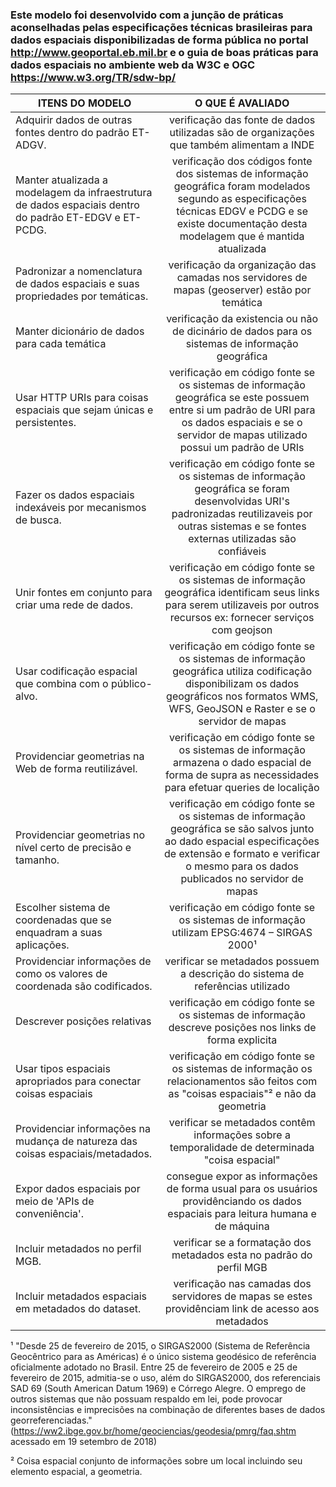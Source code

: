 ### Este modelo foi desenvolvido com a junção de práticas aconselhadas pelas especificações técnicas brasileiras para dados espaciais disponibilizadas de forma pública no portal http://www.geoportal.eb.mil.br e o guia de boas práticas para dados espaciais no ambiente web da W3C e OGC https://www.w3.org/TR/sdw-bp/

| ITENS DO MODELO        | O QUE É AVALIADO |
| ------------- |:-------------:|
|Adquirir dados de outras fontes dentro do padrão ET-ADGV.| verificação das fonte de dados utilizadas são de organizações que também alimentam a INDE|
|Manter atualizada a modelagem da infraestrutura de dados espaciais dentro do padrão ET-EDGV e ET-PCDG.| verificação dos códigos fonte dos sistemas de informação geográfica foram modelados segundo as especificações técnicas EDGV e PCDG e se existe documentação desta modelagem que é mantida atualizada|
|Padronizar a nomenclatura de dados espaciais e suas propriedades por temáticas.| verificação da organização das camadas nos servidores de mapas (geoserver) estão por temática|
|Manter dicionário de dados para cada temática| verificação da existencia ou não de dicinário de dados para os sistemas de informação geográfica|
|Usar HTTP URIs para coisas espaciais que sejam únicas e persistentes.| verificação em código fonte se os sistemas de informação geográfica se este possuem entre si um padrão de URI para os dados espaciais e se o servidor de mapas utilizado possui um padrão de URIs|
|Fazer os dados espaciais indexáveis por mecanismos de busca.| verificação em código fonte se os sistemas de informação geográfica se foram desenvolvidas URI's padronizadas reutilizaveis por outras sistemas e se fontes externas utilizadas são confiáveis|
|Unir fontes em conjunto para criar uma rede de dados.| verificação em código fonte se os sistemas de informação geográfica identificam seus links para serem utilizaveis por outros recursos ex: fornecer serviços com geojson|
|Usar codificação espacial que combina com o público-alvo.| verificação em código fonte se os sistemas de informação geográfica utiliza codificação disponibilizam os dados geográficos nos formatos WMS, WFS, GeoJSON e Raster e se o servidor de mapas|
|Providenciar geometrias na Web de forma reutilizável.| verificação em código fonte se os sistemas de informação armazena o dado espacial de forma de supra as necessidades para efetuar queries de localição |
|Providenciar geometrias no nível certo de precisão e tamanho.|verificação em código fonte se os sistemas de informação geográfica se  são salvos junto ao dado espacial especificações de extensão e formato e verificar o mesmo para os dados publicados no servidor de mapas |
|Escolher sistema de coordenadas que se enquadram a suas aplicações.| verificação em código fonte se os sistemas de informação utilizam EPSG:4674 – SIRGAS 2000¹ |
|Providenciar informações de como os valores de coordenada são codificados.| verificar se metadados possuem a descrição do sistema de referências utilizado|
|Descrever posições relativas| verificação em código fonte se os sistemas de informação descreve posições nos links de forma explicita |
|Usar tipos espaciais apropriados para conectar coisas espaciais| verificação em código fonte se os sistemas de informação os relacionamentos são feitos com as "coisas espaciais"² e não da geometria|
|Providenciar informações na mudança de natureza das coisas espaciais/metadados.| verificar se metadados contêm informações sobre a temporalidade de determinada "coisa espacial"|
|Expor dados espaciais por meio de 'APIs de conveniência'.| consegue expor as informações de forma usual para os usuários providênciando os dados espaciais para leitura humana e de máquina|
|Incluir metadados no perfil MGB.| verificar se a formatação dos metadados esta no padrão do perfil MGB |
|Incluir metadados espaciais em metadados do dataset.| verificação nas camadas dos servidores de mapas se estes providênciam link de acesso aos metadados|


¹ "Desde 25 de fevereiro de 2015, o SIRGAS2000 (Sistema de Referência Geocêntrico para as Américas) é o único sistema geodésico de referência oficialmente adotado no Brasil. Entre 25 de fevereiro de 2005 e 25 de fevereiro de 2015, admitia-se o uso, além do SIRGAS2000, dos referenciais SAD 69 (South American Datum 1969) e Córrego Alegre. O emprego de outros sistemas que não possuam respaldo em lei, pode provocar inconsistências e imprecisões na combinação de diferentes bases de dados georreferenciadas." (https://ww2.ibge.gov.br/home/geociencias/geodesia/pmrg/faq.shtm acessado em 19 setembro de 2018)

² Coisa espacial conjunto de informações sobre um local incluindo seu elemento espacial, a geometria. 
